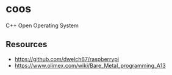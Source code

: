 # coos
C++ Open Operating System

## Resources

* https://github.com/dwelch67/raspberrypi
* https://www.olimex.com/wiki/Bare_Metal_programming_A13
